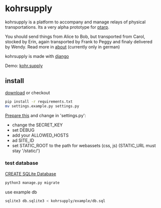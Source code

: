 # kohrsupply

kohrsupply is a platform to accompany and manage relays of physical transportations. Its a very alpha prototype for [ptarp](//github.com/klml/ptarp).

You should send things from Alice to Bob, but transported from Carol, stocked by Erin, again transported by Frank to Peggy and finaly delivered by Wendy. Read more in [about](/about/index.md) (currently only in german)

kohrsupply is made with [django](https://www.djangoproject.com/)

Demo: [kohr.supply](http://kohr.supply/)

## install


[download](https://github.com/klml/kohrsupply/archive/master.zip) or checkout 

```bash
pip install -r requirements.txt
mv settings.example.py settings.py
```

[Prepare this](https://docs.djangoproject.com/en/1.10/howto/deployment/checklist/) and change in 'settings.py':

* change the SECRET_KEY
* set DEBUG
* add your ALLOWED_HOSTS
* ad SITE_ID
* set STATIC_ROOT to the path for webassets (css, js) (STATIC_URL must stay '/static/')



### test database

[CREATE SQLite Database](https://www.tutorialspoint.com/sqlite/sqlite_create_database.htm)
```bash
python3 manage.py migrate
```

use example db
```bash
sqlite3 db.sqlite3 < kohrsupply/example/db.sql
```